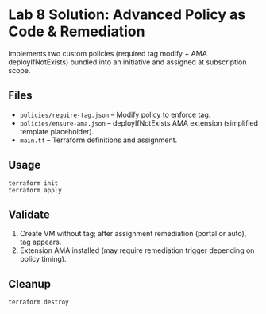 # Lab 8 Solution: Advanced Policy as Code & Remediation

Implements two custom policies (required tag modify + AMA deployIfNotExists) bundled into an initiative and assigned at subscription scope.

## Files
- `policies/require-tag.json` – Modify policy to enforce tag.
- `policies/ensure-ama.json` – deployIfNotExists AMA extension (simplified template placeholder).
- `main.tf` – Terraform definitions and assignment.

## Usage
```
terraform init
terraform apply
```

## Validate
1. Create VM without tag; after assignment remediation (portal or auto), tag appears.
2. Extension AMA installed (may require remediation trigger depending on policy timing).

## Cleanup
`terraform destroy`
